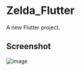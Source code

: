 # Zelda_Flutter

A new Flutter project.

## Screenshot

![image](https://github.com/ly05010419/Zelda_Flutter/blob/master/screenshot.png?raw=true)
